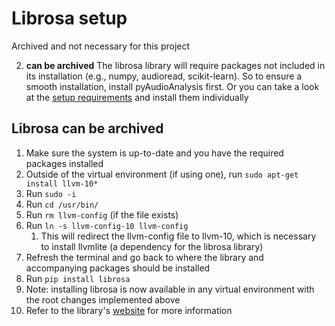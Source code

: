 # Librosa setup
Archived and not necessary for this project

2. **can be archived** The librosa library will require packages not included in its installation (e.g., numpy, audioread, scikit-learn). So to ensure a smooth installation, install pyAudioAnalysis first. Or you can take a look at the [setup requirements](https://github.com/librosa/librosa/blob/90cef6fb5a38261eb2076d3e00aad4927400353f/setup.cfg) and install them individually

## Librosa **can be archived**
1. Make sure the system is up-to-date and you have the required packages installed
2. Outside of the virtual environment (if using one), run `sudo apt-get install llvm-10*`
3. Run `sudo -i`
4. Run `cd /usr/bin/`
5. Run `rm llvm-config` (if the file exists)
6. Run `ln -s llvm-config-10 llvm-config`
    1. This will redirect the llvm-config file to llvm-10, which is necessary to install llvmlite (a dependency for the librosa library)
7. Refresh the terminal and go back to where the library and accompanying packages should be installed
8. Run `pip install librosa`
9. Note: installing librosa is now available in any virtual environment with the root changes implemented above
10. Refer to the library's [website](https://librosa.org) for more information
